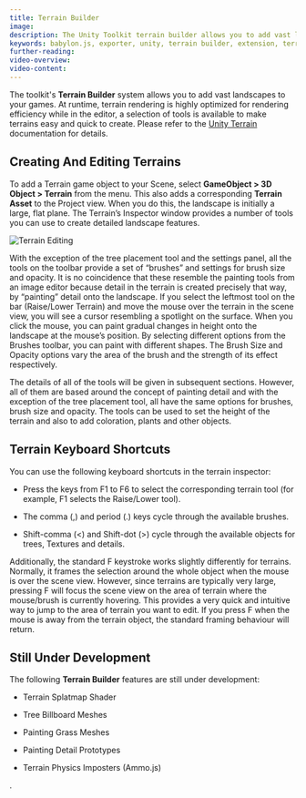 ```yaml
---
title: Terrain Builder
image: 
description: The Unity Toolkit terrain builder allows you to add vast landscapes to your games.
keywords: babylon.js, exporter, unity, terrain builder, extension, terrain
further-reading:
video-overview:
video-content:
---
```


The toolkit's **Terrain Builder** system allows you to add vast landscapes to your games. At runtime, terrain rendering is highly optimized for rendering efficiency while in the editor, a selection of tools is available to make terrains easy and quick to create. Please refer to the [Unity Terrain](https://docs.unity3d.com/Manual/script-Terrain.html) documentation for details.


## Creating And Editing Terrains

To add a Terrain game object to your Scene, select **GameObject > 3D Object > Terrain** from the menu. This also adds a corresponding **Terrain Asset** to the Project view. When you do this, the landscape is initially a large, flat plane. The Terrain’s Inspector window provides a number of tools you can use to create detailed landscape features.

![Terrain Editing](https://docs.unity3d.com/uploads/Main/TerrainEditingTools.png)

With the exception of the tree placement tool and the settings panel, all the tools on the toolbar provide a set of “brushes” and settings for brush size and opacity. It is no coincidence that these resemble the painting tools from an image editor because detail in the terrain is created precisely that way, by “painting” detail onto the landscape. If you select the leftmost tool on the bar (Raise/Lower Terrain) and move the mouse over the terrain in the scene view, you will see a cursor resembling a spotlight on the surface. When you click the mouse, you can paint gradual changes in height onto the landscape at the mouse’s position. By selecting different options from the Brushes toolbar, you can paint with different shapes. The Brush Size and Opacity options vary the area of the brush and the strength of its effect respectively.

The details of all of the tools will be given in subsequent sections. However, all of them are based around the concept of painting detail and with the exception of the tree placement tool, all have the same options for brushes, brush size and opacity. The tools can be used to set the height of the terrain and also to add coloration, plants and other objects.


## Terrain Keyboard Shortcuts

You can use the following keyboard shortcuts in the terrain inspector:

* Press the keys from F1 to F6 to select the corresponding terrain tool (for example, F1 selects the Raise/Lower tool).

* The comma (,) and period (.) keys cycle through the available brushes.

* Shift-comma (<) and Shift-dot (>) cycle through the available objects for trees, Textures and details.

Additionally, the standard F keystroke works slightly differently for terrains. Normally, it frames the selection around the whole object when the mouse is over the scene view. However, since terrains are typically very large, pressing F will focus the scene view on the area of terrain where the mouse/brush is currently hovering. This provides a very quick and intuitive way to jump to the area of terrain you want to edit. If you press F when the mouse is away from the terrain object, the standard framing behaviour will return.


## Still Under Development

The following **Terrain Builder** features are still under development:

* Terrain Splatmap Shader

* Tree Billboard Meshes

* Painting Grass Meshes

* Painting Detail Prototypes

* Terrain Physics Imposters (Ammo.js)

.